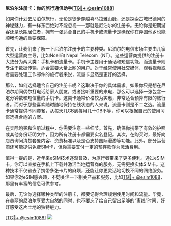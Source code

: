 **尼泊尔注册卡：你的旅行通信助手[[TG💪+ @esim1088](https://t.me/s/esim1088)]**

如果你计划去尼泊尔旅行，无论是徒步穿越喜马拉雅山脉，还是探索古城巴德冈的神秘魅力，有一样东西绝对不能忽视——那就是尼泊尔的注册卡。无论你是短期游客还是长期居住者，拥有一张适合自己的手机卡或流量卡是确保你在异国他乡也能顺畅沟通的重要保障。

首先，让我们来了解一下尼泊尔注册卡的主要种类。尼泊尔的电信市场主要由几家大型运营商主导，比如Ncell和 Nepal Telecom（NT）。这些运营商提供的注册卡大致分为两大类：手机卡和流量卡。手机卡主要用于通话和短信功能，而流量卡则专注于数据传输，适合需要大量上网的用户。对于经常使用社交媒体、观看视频或者需要处理工作邮件的旅行者来说，流量卡显然是更好的选择。

那么，如何选择适合自己的注册卡呢？这取决于你的具体需求。如果你只是想在尼泊尔期间偶尔打电话给家人朋友，或者接听重要的来电，那么可以选择一张包含一定分钟数和短信量的手机卡。这类卡通常价格较为实惠，非常适合预算有限的旅行者。而对于那些喜欢随时随地保持在线状态的人来说，流量卡则是不二之选。流量卡通常提供不同套餐，从每天几GB到每月几十GB不等，你可以根据自己的使用习惯选择合适的方案。

在实际购买和注册过程中，你需要注意一些细节。首先，确保你携带了有效的护照或其他身份证明文件，因为所有注册卡都需要实名登记。其次，在购买时，最好向店员询问清楚套餐内容、资费标准以及是否支持国际漫游等功能。此外，部分运营商还可能提供免费SIM卡，但你需要支付一定的预存款作为激活费用。

值得一提的是，近年来eSIM技术逐渐普及，为旅行者带来了更多便利。通过eSIM卡，你可以直接在手机上下载并激活当地运营商的服务，无需更换实体SIM卡。这种技术不仅省去了携带多张卡片的麻烦，还能让你更灵活地切换不同的网络服务。如果你对eSIM感兴趣，不妨关注一下相关产品和服务，比如[TG💪+ @esim1088](https://t.me/s/esim1088)，那里有丰富的信息可供参考。

最后，无论你选择哪种类型的注册卡，都要记得合理规划使用时间和流量。毕竟，在美丽的尼泊尔享受大自然的同时，也不要忘了给自己留出足够的“离线”时间，好好感受这片土地的独特魅力。

[[TG💪+ @esim1088](https://t.me/s/esim1088)] ![](https://i.postimg.cc/4NQfJmqS/Snipaste-2025-05-13-00-14-12.png)